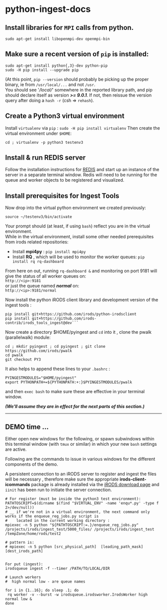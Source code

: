 # python-ingest-docs

## Install libraries for `MPI` calls from python.

```
sudo apt-get install libopenmpi-dev openmpi-bin
```

##  Make sure a recent version of `pip` is installed:

```
sudo apt-get install python{,3}-dev python-pip
sudo -H pip install --upgrade pip
```

(At this point, `pip --version` should probably be picking up the proper binary, ie from `/usr/local/...` and not `/usr`.  
You should see '*/local/*' somewhere in the reported library path, and pip should declare itself as version ***>= 9.0.1***.  If not, then reissue the version query after doing a `hash -r` (csh => `rehash`).

## Create a Python3 virtual environment

Install `virtualenv` via `pip` :
`sudo -H pip install virtualenv`
Then create the virtual environment under `$HOME`:
```
cd ; virtualenv -p python3 testenv3
```

## Install & run REDIS server

Follow the installation instructions for [REDIS](https://redis.io/download) and start up an instance of the  server in a separate terminal window.  Redis will need to be running for the queue and worker objects to be registered and visualized.


## Install prerequisites for Ingest Tools

Now drop into the virtual python environment we created previously:
```
source ~/testenv3/bin/activate
```

Your prompt should (at least, if using `bash`) reflect you are in the virtual environment.  
While in the virtual environment, install some other needed prerequisites from irods related repositories:

* Install **mpi4py** : `pip install mpi4py`
* Install **RQ** , which will be used to monitor the worker queues: `pip install rq rq-dashboard `

From here on out, running `rq-dashboard &` and monitoring on port 9181 will give the status of all worker queues on:  
  `http://<ip>:9181`  
or just the queue named ***normal*** on:  
  `http://<ip>:9181/normal`  

Now install the python iRODS client library and development version of the ingest tools :

```
pip install git+https://github.com/irods/python-irodsclient
pip install git+https://github.com/irods-contrib/irods_tools_ingest@dev```
```

Now create a directory $HOME/pyingest and `cd` into it , clone the pwalk (parallelwalk) module:  
```
cd ; mkdir pyingest ; cd pyingest ; git clone https://github.com/irods/pwalk
cd pwalk
git checkout PY3 
```

It also helps to append these lines to your `.bashrc` :  
```
PYINGESTMODULES="$HOME/pyingest"
export PYTHONPATH+=${PYTHONPATH:+:}$PYINGESTMODULES/pwalk
```  
and then `exec bash` to make sure these are effective in your terminal window.  

***(We'll assume they are in effect for the next parts of this section.)***

---

## DEMO time ...

Either open new windows for the following, or spawn subwindows within this terminal window (with `tmux` or similar) in which your new `bash` settings are active.

Following are the commands to issue in various windows for the different components of the demo.

A persistent connection to an iRODS server to register and ingest the files will be necessary , therefore make sure the appropriate **irods-client-icommands** package is already installed via the [iRODS download page](http://irods.org/download) and `iinit` has been run to initiate the server connection. 


 ```
# For register (must be inside the python3 test environment):
PATHTOSCRIPT=$(dirname $(find "$VIRTUAL_ENV" -name 'enqu*.py' -type f 2>/dev/null))
# __ if we're not in a virtual environment, the next command only works if the enqueue_reg_jobs.py script is
#    located in the current working directory :
mpiexec -n 5 python "${PATHTOSCRIPT:=.}/enqueue_reg_jobs.py" /projects/irods/ingest_test/5000_files/ /projects/irods/ingest_test /tempZone/home/rods/test2

# pattern is:
# mpiexec -n 5 python [src_physical_path]  [leading_path_mask]  [dest_irods_path]


For put (ingest):
irodsqueue ingest -f --timer /PATH/TO/LOCAL/DIR

# Launch workers
#  high normal low - are queue names

for i in {1..16}; do sleep .1; do
  rq worker -v --burst -w irodsqueue.irodsworker.IrodsWorker high normal low & 
done
 ```
 
